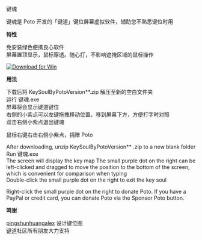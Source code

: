 键魂

键魂是 Poto 开发的「键道」键位屏幕虚拟软件，辅助您不熟悉键位时用

**特性**

免安装绿色便携良心软件  
屏幕置顶显示，鼠标穿透。随心打，不影响遮掩区域的鼠标操作

<a href="https://github.com/isPoto/KeySoul/releases/download/7/KeySoulByPotoVersion7.zip" target="blank"><img border="0" src="https://user-images.githubusercontent.com/59009389/209811676-4efe1313-5e2a-476c-856b-537c7ba196e7.png" alt="Download for Win" title="Download for Win"></a>

**用法**

下载后将 KeySoulByPotoVersion**.zip 解压至新的空白文件夹  
运行 键魂.exe  
屏幕将会显示键道键位  
右侧的小紫点可以左键拖拽移动位置，移到屏幕下方，方便打字时对照  
双击右侧小紫点退出键魂  

鼠标右键右击右侧小紫点，捐赠 Poto

After downloading, unzip KeySoulByPotoVersion** .zip to a new blank folder  
Run 键魂.exe  
The screen will display the key map
The small purple dot on the right can be left-clicked and dragged to move the position to the bottom of the screen, which is convenient for comparison when typing  
Double-click the small purple dot on the right to exit the key soul

Right-click the small purple dot on the right to donate Poto.
If you have a PayPal or credit card, you can donate Poto via the Sponsor Poto button.

**鸣谢**

[pingshunhuangalex](https://github.com/pingshunhuangalex) 设计键位图  
[键道](https://xkinput.github.io)社区所有朋友大力支持

<script src='https://storage.ko-fi.com/cdn/scripts/overlay-widget.js'></script>
<script>
  kofiWidgetOverlay.draw('ispoto', {
    'type': 'floating-chat',
    'floating-chat.donateButton.text': 'Sponsor Poto',
    'floating-chat.donateButton.background-color': '#00b9fe',
    'floating-chat.donateButton.text-color': '#fff'
  });
</script>
